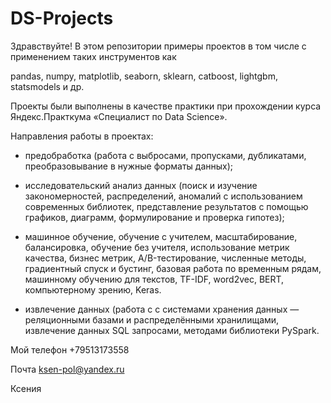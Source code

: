 # DS-Projects
 Здравствуйте! В этом репозитории примеры проектов в том числе с применением таких инструментов как 

pandas, numpy, matplotlib, seaborn,  sklearn, catboost, lightgbm, statsmodels и др.

Проекты были выполнены в качестве практики при прохождении курса Яндекс.Практкума «Специалист по Data Science».

Направления работы в проектах:

- предобработка (работа с  выбросами, пропусками, дубликатами, преобразовывание в нужные форматы данных);

- исследовательский анализ данных
(поиск и изучение закономерностей, распределений, аномалий с использованием современных библиотек, представление результатов с помощью графиков, диаграмм, формулирование и проверка гипотез);

- машинное обучение, обучение с учителем, масштабирование, балансировка, обучение без учителя, использование метрик качества, бизнес метрик, A/B-тестирование, численные методы, градиентный спуск и бустинг, базовая работа по временным рядам, машинному обучению для текстов, TF-IDF, word2vec, BERT,
компьютерному зрению, Keras. 

- извлечение данных (работа с с системами хранения данных — реляционными базами и распределёнными хранилищами, извлечение данных SQL запросами, методами библиотеки PySpark. 

Мой телефон +79513173558

Почта ksen-pol@yandex.ru

Ксения 
